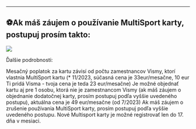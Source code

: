 

---

## ⚽Ak máš záujem o používanie MultiSport karty, postupuj prosím takto:

![](chrome-extension://pcmpcfapbekmbjjkdalcgopdkipoggdi/api/images/image/7eefb1ba-bd7e-452c-a4fe-d317f49d923d/md)

Ďalšie podrobnosti:

Mesačný poplatok za kartu závisí od počtu zamestnancov Vismy, ktorí vlastnia MultiSport kartu (* 11/2023, súčasná cena je 33eur/mesačne, 10 eur Ti pridá Visma - tvoja cena je teda 23 eur/mesačne)
Je možné objednať kartu aj pre 1 osobu, ktorá nie je zamestnancom Vismy (ak máš záujem o objednanie dodatočnej karty, prosím postupuj podľa vyššie uvedeného postupu), aktuálna cena je 49 eur/mesačne (od 7/2023)
Ak máš záujem o zrušenie používania MultiSport karty, prosím postupuj podľa vyššie uvedeného postupu.
Nové Multisport karty je možné registrovať len do 17. dňa v mesiaci.